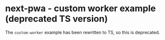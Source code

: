 # next-pwa - custom worker example (deprecated TS version)

The `custom-worker` example has been rewritten to TS, so this is deprecated.
